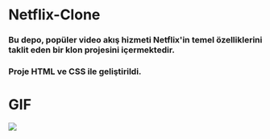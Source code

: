 # Netflix-Clone

### Bu depo, popüler video akış hizmeti Netflix'in temel özelliklerini taklit eden bir klon projesini içermektedir. 
### Proje HTML ve CSS ile geliştirildi.

# GIF
![](netfiix.gif)
